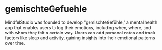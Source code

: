 # gemischteGefuehle
MindfulStudio was founded to develop "gemischteGefühle," a mental health app that enables users to log their emotions, including when, where, and with whom they felt a certain way. Users can add personal notes and track factors like sleep and activity, gaining insights into their emotional patterns over time.
